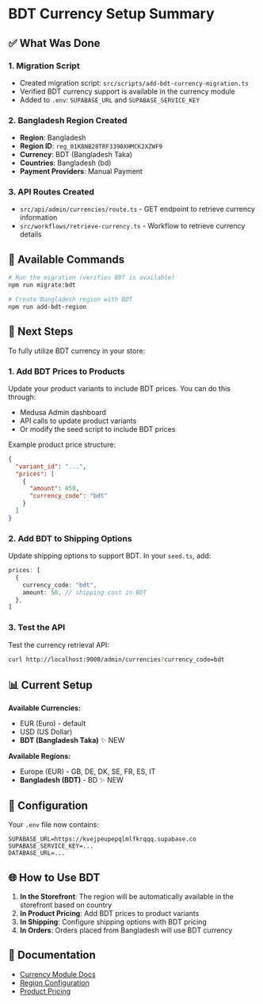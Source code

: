 # BDT Currency Setup Summary

## ✅ What Was Done

### 1. Migration Script
- Created migration script: `src/scripts/add-bdt-currency-migration.ts`
- Verified BDT currency support is available in the currency module
- Added to `.env`: `SUPABASE_URL` and `SUPABASE_SERVICE_KEY`

### 2. Bangladesh Region Created
- **Region**: Bangladesh
- **Region ID**: `reg_01K8NB28TRF3390XHMCK2XZWF9`
- **Currency**: BDT (Bangladesh Taka)
- **Countries**: Bangladesh (bd)
- **Payment Providers**: Manual Payment

### 3. API Routes Created
- `src/api/admin/currencies/route.ts` - GET endpoint to retrieve currency information
- `src/workflows/retrieve-currency.ts` - Workflow to retrieve currency details

## 🚀 Available Commands

```bash
# Run the migration (verifies BDT is available)
npm run migrate:bdt

# Create Bangladesh region with BDT
npm run add-bdt-region
```

## 📝 Next Steps

To fully utilize BDT currency in your store:

### 1. Add BDT Prices to Products
Update your product variants to include BDT prices. You can do this through:
- Medusa Admin dashboard
- API calls to update product variants
- Or modify the seed script to include BDT prices

Example product price structure:
```json
{
  "variant_id": "...",
  "prices": [
    {
      "amount": 850,
      "currency_code": "bdt"
    }
  ]
}
```

### 2. Add BDT to Shipping Options
Update shipping options to support BDT. In your `seed.ts`, add:
```typescript
prices: [
  {
    currency_code: "bdt",
    amount: 50, // shipping cost in BDT
  },
]
```

### 3. Test the API
Test the currency retrieval API:
```bash
curl http://localhost:9000/admin/currencies?currency_code=bdt
```

## 📊 Current Setup

**Available Currencies:**
- EUR (Euro) - default
- USD (US Dollar)
- **BDT (Bangladesh Taka)** ✨ NEW

**Available Regions:**
- Europe (EUR) - GB, DE, DK, SE, FR, ES, IT
- **Bangladesh (BDT)** - BD ✨ NEW

## 🔧 Configuration

Your `.env` file now contains:
```
SUPABASE_URL=https://kvejpeupepqlmlfkrqqq.supabase.co
SUPABASE_SERVICE_KEY=...
DATABASE_URL=...
```

## 🌐 How to Use BDT

1. **In the Storefront**: The region will be automatically available in the storefront based on country
2. **In Product Pricing**: Add BDT prices to product variants
3. **In Shipping**: Configure shipping options with BDT pricing
4. **In Orders**: Orders placed from Bangladesh will use BDT currency

## 📖 Documentation

- [Currency Module Docs](https://docs.medusajs.com/resources/commerce-modules/currency)
- [Region Configuration](https://docs.medusajs.com/resources/commerce-modules/region)
- [Product Pricing](https://docs.medusajs.com/resources/commerce-modules/product)

